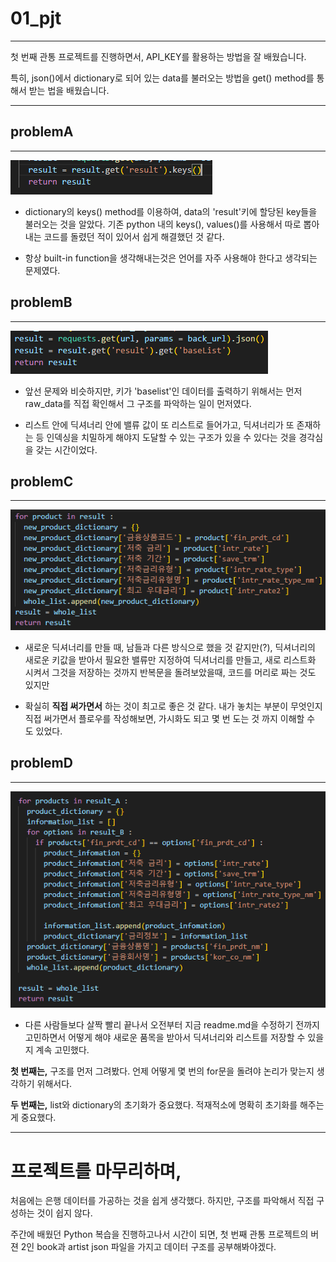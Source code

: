 # 01_pjt

---

첫 번째 관통 프로젝트를 진행하면서, API_KEY를 활용하는 방법을 잘 배웠습니다.

특히, json()에서 dictionary로 되어 있는 data를 불러오는 방법을 get() method를 통해서 받는 법을 배웠습니다.

--- 

## problemA

---

![](./img/problemA.png)

- dictionary의 keys() method를 이용하여, data의 'result'키에 할당된 key들을 불러오는 것을 알았다.
기존 python 내의 keys(), values()를 사용해서 따로 뽑아내는 코드를 돌렸던 적이 있어서 쉽게 해결했던 것 같다.

- 항상 built-in function을 생각해내는것은 언어를 자주 사용해야 한다고 생각되는 문제였다.

## problemB

---

![](./img/problemB.PNG)

- 앞선 문제와 비슷하지만, 키가 'baselist'인 데이터를 출력하기 위해서는 먼저
raw_data를 직접 확인해서 그 구조를 파악하는 일이 먼저였다.

- 리스트 안에 딕셔너리 안에 밸류 값이 또 리스트로 들어가고, 딕셔너리가 또 존재하는 등
인덱싱을 치밀하게 해야지 도달할 수 있는 구조가 있을 수 있다는 것을 경각심을 갖는 시간이었다.

## problemC

---

![](./img/problemC.PNG)

- 새로운 딕셔너리를 만들 때, 남들과 다른 방식으로 했을 것 같지만(?),
딕셔너리의 새로운 키값을 받아서 필요한 밸류만 지정하여 딕셔너리를 만들고, 새로 리스트화 시켜서
그것을 저장하는 것까지 반복문을 돌려보았을때, 코드를 머리로 짜는 것도 있지만

- 확실히 **직접 써가면서** 하는 것이 최고로 좋은 것 같다.
내가 놓치는 부분이 무엇인지 직접 써가면서 플로우를 작성해보면, 가시화도 되고 몇 번 도는 것 까지 이해할 수 도 있었다.

## problemD

---

![](./img/problemD.PNG)

- 다른 사람들보다 살짝 빨리 끝나서 오전부터 지금 readme.md을 수정하기 전까지 고민하면서 어떻게 해야 새로운 품목을 받아서 딕셔너리와 리스트를 저장할 수 있을지 계속 고민했다.

**첫 번째는,** 구조를 먼저 그려봤다. 언제 어떻게 몇 번의 for문을 돌려야 논리가 맞는지 생각하기 위해서다.

**두 번째는,** list와 dictionary의 초기화가 중요했다. 적재적소에 명확히 초기화를 해주는게 중요했다.

---
# 프로젝트를 마무리하며,

처음에는 은행 데이터를 가공하는 것을 쉽게 생각했다. 하지만, 구조를 파악해서 직접 구성하는 것이 쉽지 않다.

주간에 배웠던 Python 복습을 진행하고나서 시간이 되면, 첫 번째 관통 프로젝트의 버젼 2인 book과 artist json 파일을 가지고 데이터 구조를 공부해봐야겠다.



